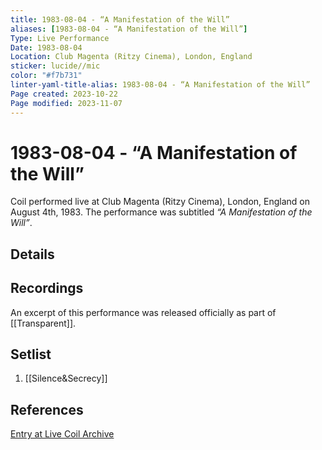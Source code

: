 ```yaml
---
title: 1983-08-04 - “A Manifestation of the Will”
aliases: [1983-08-04 - “A Manifestation of the Will”]
Type: Live Performance
Date: 1983-08-04
Location: Club Magenta (Ritzy Cinema), London, England
sticker: lucide//mic
color: "#f7b731"
linter-yaml-title-alias: 1983-08-04 - “A Manifestation of the Will”
Page created: 2023-10-22
Page modified: 2023-11-07
---
```


# 1983-08-04 - “A Manifestation of the Will”

Coil performed live at Club Magenta (Ritzy Cinema), London, England on August 4th, 1983. The performance was subtitled *“A Manifestation of the Will”*.

## Details


## Recordings

An excerpt of this performance was released officially as part of [[Transparent]].

## Setlist
1. [[Silence&Secrecy]]

## References

[Entry at Live Coil Archive](https://live-coil-archive.com/1983-2/1983-manifestation/)

